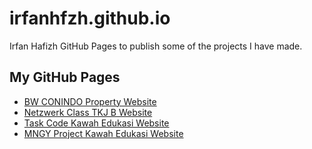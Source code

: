 # irfanhfzh.github.io

Irfan Hafizh GitHub Pages to publish some of the projects I have made.

## My GitHub Pages

- [BW CONINDO Property Website](https://irfanhfzh.github.io/bwconindo/)
- [Netzwerk Class TKJ B Website](https://irfanhfzh.github.io/netzwerk-class/)
- [Task Code Kawah Edukasi Website](https://irfanhfzh.github.io/task-code/)
- [MNGY Project Kawah Edukasi Website](https://irfanhfzh.github.io/mngy-project/)
